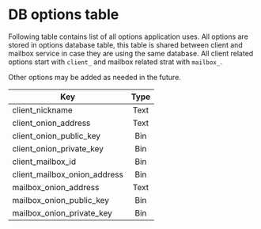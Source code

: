 # DB options table

Following table contains list of all options application uses. All options are stored in options database table, this table is shared between client and mailbox service in case they are using the same database. All client related options start with `client_` and mailbox related strat with `mailbox_`.

Other options may be added as needed in the future.

| Key                          | Type |
|------------------------------|:----:|
| client_nickname              | Text |
| client_onion_address         | Text |
| client_onion_public_key      | Bin  |
| client_onion_private_key     | Bin  |
| client_mailbox_id            | Bin  |
| client_mailbox_onion_address | Bin  |
| mailbox_onion_address        | Text |
| mailbox_onion_public_key     | Bin  |
| mailbox_onion_private_key    | Bin  |
